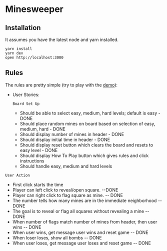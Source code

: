 # Minesweeper

## Installation

It assumes you have the latest node and yarn installed.

```
yarn install
yarn dev
open http://localhost:3000
```

## Rules

The rules are pretty simple (try to play with the [demo](https://sweeper.now.sh/)):

* User Stories:

  ```Board Set Up```
  * Should be able to select easy, medium, hard levels; default is easy - DONE
  * Should place random mines on board based on selection of easy, medium, hard - DONE
  * Should display number of mines in header - DONE
  * Should display initial time in header - DONE
  * Should display reset button which clears the board and resets to easy level - DONE
  * Should display How To Play button which gives rules and click instructions
  * Should handle easy, medium and hard levels
  

```User Action```
  * First click starts the time
  * Player can left click to reveal/open square. --DONE
  * Player can right click to flag square as mine. -- DONE
  * The number tells how many mines are in the immediate neighborhood -- DONE 
  * The goal is to reveal or flag all squares without revealing a mine -- DONE
  * When number of flags match number of mines from header, then user wins -- DONE
  * When user wins, get message user wins and reset game -- DONE
  * When loser loses, show all bombs -- DONE
  * When user loses, get message user loses and reset game -- DONE 
  
  



